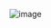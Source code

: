 ![image](https://github.com/Rahulkalsh/Email_sms_spam_classifier/assets/108459884/57799394-0ce1-49e0-b316-ee27c226d0e6)
